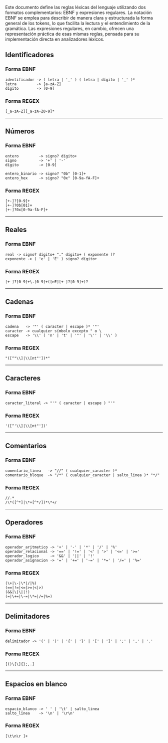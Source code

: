 Este documento define las reglas léxicas del lenguaje utilizando dos formatos complementarios: EBNF y expresiones regulares. La notación EBNF se emplea para describir de manera clara y estructurada la forma general de los tokens, lo que facilita la lectura y el entendimiento de la gramática. Las expresiones regulares, en cambio, ofrecen una representación práctica de esas mismas reglas, pensada para su implementación directa en analizadores léxicos.

## Identificadores
### Forma EBNF
```ebnf
identificador -> ( letra | '_' ) ( letra | dígito | '_' )*
letra         -> [a-zA-Z]
dígito        -> [0-9]
```

### Forma REGEX
```regex
[_a-zA-Z][_a-zA-Z0-9]*
```

---

## Números
### Forma EBNF
```ebnf
entero         -> signo? dígito+
signo          -> '+' | '-'
dígito         -> [0-9]

entero_binario -> signo? "0b" [0-1]+
entero_hex     -> signo? "0x" [0-9a-fA-F]+
```

### Forma REGEX
```regex
[+-]?[0-9]+
[+-]?0b[01]+
[+-]?0x[0-9a-fA-F]+
```

---

## Reales
### Forma EBNF
```ebnf
real -> signo? dígito+ "." dígito+ ( exponente )?
exponente -> ( 'e' | 'E' ) signo? dígito+
```

### Forma REGEX
```regex
[+-]?[0-9]+\.[0-9]+([eE][+-]?[0-9]+)?
```

---

## Cadenas
### Forma EBNF
```ebnf
cadena   -> '"' ( caracter | escape )* '"'
caracter -> cualquier símbolo excepto " o \
escape   -> '\\' ( 'n' | 't' | '"' | '\'' | '\\' )
```

### Forma REGEX
```regex
"([^"\\]|\\[nt"'])*"
```

---

## Caracteres
### Forma EBNF
```ebnf
caracter_literal -> "'" ( caracter | escape ) "'"
```

### Forma REGEX
```regex
'([^'\\]|\\[nt"'])'
```

---

## Comentarios
### Forma EBNF
```ebnf
comentario_linea   -> "//" ( cualquier_caracter )*
comentario_bloque  -> "/*" ( cualquier_caracter | salto_linea )* "*/"
```

### Forma REGEX
```regex
//.*
/\*([^*]|\*+[^*/])*\*+/
```

---

## Operadores
### Forma EBNF
```ebnf
operador_aritmetico -> '+' | '-' | '*' | '/' | '%'
operador_relacional -> '==' | '!=' | '<' | '>' | '<=' | '>='
operador_logico     -> '&&' | '||' | '!'
operador_asignacion -> '=' | '+=' | '-=' | '*=' | '/=' | '%='
```

### Forma REGEX
```regex
(\+|\-|\*|/|%)
(==|!=|<=|>=|<|>)
(&&|\|\||!)
(=|\+=|\-=|\*=|/=|%=)
```

---

## Delimitadores
### Forma EBNF
```ebnf
delimitador -> '(' | ')' | '{' | '}' | '[' | ']' | ';' | ',' | '.'
```

### Forma REGEX
```regex
[()\[\]{};,.]
```

---

## Espacios en blanco
### Forma EBNF
```ebnf
espacio_blanco -> ' ' | '\t' | salto_linea
salto_linea    -> '\n' | '\r\n'
```

### Forma REGEX
```regex
[\t\n\r ]+
```
